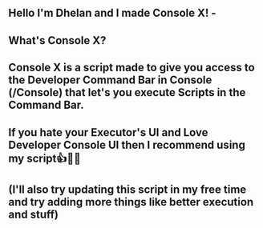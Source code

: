 Hello I'm Dhelan and I made Console X! -
-
What's Console X?
-
Console X is a script made to give you access to the Developer Command Bar in Console (/Console) that let's you execute Scripts in the Command Bar. 
-
If you hate your Executor's UI and Love Developer Console UI then I recommend using my script👍💯💯 
-
(I'll also try updating this script in my free time and try adding more things like better execution and stuff)
-
